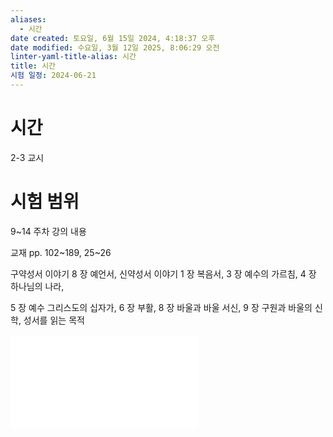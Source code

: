 ```yaml
---
aliases:
  - 시간
date created: 토요일, 6월 15일 2024, 4:18:37 오후
date modified: 수요일, 3월 12일 2025, 8:06:29 오전
linter-yaml-title-alias: 시간
title: 시간
시험 일정: 2024-06-21
---
```


# 시간

2-3 교시

# 시험 범위

9~14 주차 강의 내용

교재 pp. 102~189, 25~26

구약성서 이야기 8 장 예언서, 신약성서 이야기 1 장 복음서, 3 장 예수의 가르침, 4 장 하나님의 나라,

5 장 예수 그리스도의 십자가, 6 장 부활, 8 장 바울과 바울 서신, 9 장 구원과 바울의 신학, 성서를 읽는 목적

![](자유와%20구원의%20텍스트%20성서_윤덕규_동연.pdf)
